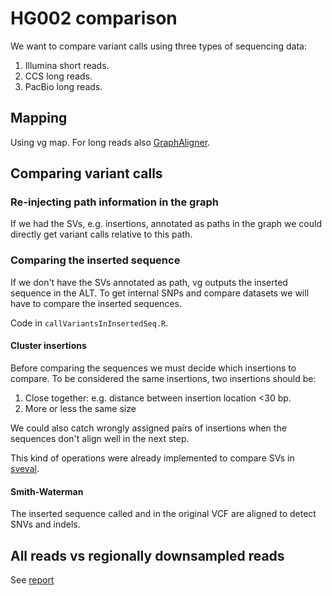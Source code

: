 # HG002 comparison

We want to compare variant calls using three types of sequencing data:

1. Illumina short reads.
1. CCS long reads.
1. PacBio long reads.

## Mapping

Using vg map. For long reads also [GraphAligner](https://github.com/maickrau/GraphAligner).

## Comparing variant calls

### Re-injecting path information in the graph

If we had the SVs, e.g. insertions, annotated as paths in the graph we could directly get variant calls relative to this path.

### Comparing the inserted sequence

If we don't have the SVs annotated as path, vg outputs the inserted sequence in the ALT.
To get internal SNPs and compare datasets we will have to compare the inserted sequences.

Code in `callVariantsInInsertedSeq.R`.

#### Cluster insertions

Before comparing the sequences we must decide which insertions to compare. 
To be considered the same insertions, two insertions should be:

1. Close together: e.g. distance between insertion location <30 bp.
1. More or less the same size

We could also catch wrongly assigned pairs of insertions when the sequences don't align well in the next step.

This kind of operations were already implemented to compare SVs in [sveval](https://github.com/jmonlong/sveval).

#### Smith-Waterman

The inserted sequence called and in the original VCF are aligned to detect SNVs and indels.


## All reads vs regionally downsampled reads

See [report](hg002-allVsRegionalDownsampling.md)
